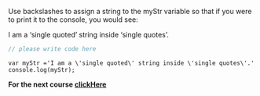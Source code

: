 
Use backslashes to assign a string to the myStr variable so that if you were to print it to the console, you would see:

I am a ‘single quoted’ string inside ‘single quotes’.

```javascript
// please write code here
```
 
```solution
var myStr ='I am a \'single quoted\' string inside \'single quotes\'.'
console.log(myStr);
```

**For the next course [clickHere](https://www.merakilearn.org/course/124/exercise/3225)**
